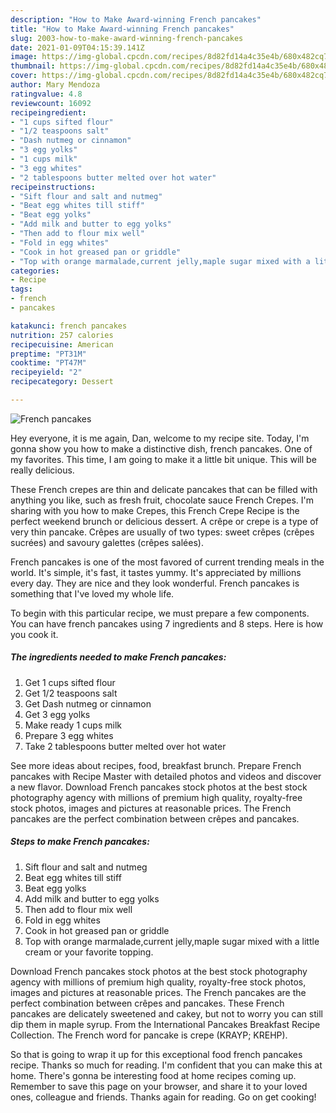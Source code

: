 ```yaml
---
description: "How to Make Award-winning French pancakes"
title: "How to Make Award-winning French pancakes"
slug: 2003-how-to-make-award-winning-french-pancakes
date: 2021-01-09T04:15:39.141Z
image: https://img-global.cpcdn.com/recipes/8d82fd14a4c35e4b/680x482cq70/french-pancakes-recipe-main-photo.jpg
thumbnail: https://img-global.cpcdn.com/recipes/8d82fd14a4c35e4b/680x482cq70/french-pancakes-recipe-main-photo.jpg
cover: https://img-global.cpcdn.com/recipes/8d82fd14a4c35e4b/680x482cq70/french-pancakes-recipe-main-photo.jpg
author: Mary Mendoza
ratingvalue: 4.8
reviewcount: 16092
recipeingredient:
- "1 cups sifted flour"
- "1/2 teaspoons salt"
- "Dash nutmeg or cinnamon"
- "3 egg yolks"
- "1 cups milk"
- "3 egg whites"
- "2 tablespoons butter melted over hot water"
recipeinstructions:
- "Sift flour and salt and nutmeg"
- "Beat egg whites till stiff"
- "Beat egg yolks"
- "Add milk and butter to egg yolks"
- "Then add to flour mix well"
- "Fold in egg whites"
- "Cook in hot greased pan or griddle"
- "Top with orange marmalade,current jelly,maple sugar mixed with a little cream or your favorite topping."
categories:
- Recipe
tags:
- french
- pancakes

katakunci: french pancakes 
nutrition: 257 calories
recipecuisine: American
preptime: "PT31M"
cooktime: "PT47M"
recipeyield: "2"
recipecategory: Dessert

---
```



![French pancakes](https://img-global.cpcdn.com/recipes/8d82fd14a4c35e4b/680x482cq70/french-pancakes-recipe-main-photo.jpg)

Hey everyone, it is me again, Dan, welcome to my recipe site. Today, I'm gonna show you how to make a distinctive dish, french pancakes. One of my favorites. This time, I am going to make it a little bit unique. This will be really delicious.

These French crepes are thin and delicate pancakes that can be filled with anything you like, such as fresh fruit, chocolate sauce French Crepes. I&#39;m sharing with you how to make Crepes, this French Crepe Recipe is the perfect weekend brunch or delicious dessert. A crêpe or crepe is a type of very thin pancake. Crêpes are usually of two types: sweet crêpes (crêpes sucrées) and savoury galettes (crêpes salées).

French pancakes is one of the most favored of current trending meals in the world. It's simple, it's fast, it tastes yummy. It's appreciated by millions every day. They are nice and they look wonderful. French pancakes is something that I've loved my whole life.


To begin with this particular recipe, we must prepare a few components. You can have french pancakes using 7 ingredients and 8 steps. Here is how you cook it.

<!--inarticleads1-->

##### The ingredients needed to make French pancakes:

1. Get 1 cups sifted flour
1. Get 1/2 teaspoons salt
1. Get Dash nutmeg or cinnamon
1. Get 3 egg yolks
1. Make ready 1 cups milk
1. Prepare 3 egg whites
1. Take 2 tablespoons butter melted over hot water


See more ideas about recipes, food, breakfast brunch. Prepare French pancakes with Recipe Master with detailed photos and videos and discover a new flavor. Download French pancakes stock photos at the best stock photography agency with millions of premium high quality, royalty-free stock photos, images and pictures at reasonable prices. The French pancakes are the perfect combination between crêpes and pancakes. 

<!--inarticleads2-->

##### Steps to make French pancakes:

1. Sift flour and salt and nutmeg
1. Beat egg whites till stiff
1. Beat egg yolks
1. Add milk and butter to egg yolks
1. Then add to flour mix well
1. Fold in egg whites
1. Cook in hot greased pan or griddle
1. Top with orange marmalade,current jelly,maple sugar mixed with a little cream or your favorite topping.


Download French pancakes stock photos at the best stock photography agency with millions of premium high quality, royalty-free stock photos, images and pictures at reasonable prices. The French pancakes are the perfect combination between crêpes and pancakes. These French pancakes are delicately sweetened and cakey, but not to worry you can still dip them in maple syrup. From the International Pancakes Breakfast Recipe Collection. The French word for pancake is crepe (KRAYP; KREHP). 

So that is going to wrap it up for this exceptional food french pancakes recipe. Thanks so much for reading. I'm confident that you can make this at home. There's gonna be interesting food at home recipes coming up. Remember to save this page on your browser, and share it to your loved ones, colleague and friends. Thanks again for reading. Go on get cooking!
